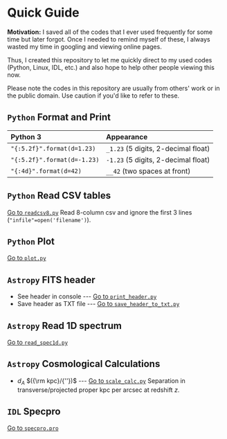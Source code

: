 # Quick Guide

**Motivation:** I saved all of the codes that I ever used frequently for some time but later forgot. Once I needed to remind myself of these, I always wasted my time in googling and viewing online pages. 

Thus, I created this repository to let me quickly direct to my used codes (Python, Linux, IDL, etc.) and also hope to help other people viewing this now. 

Please note the codes in this repository are usually from others' work or in the public domain. Use caution if you'd like to refer to these.

## `Python` Format and Print
| **Python 3**                 | Appearance                           |
|:---------------------------- |:------------------------------------ |
| `"{:5.2f}".format(d=1.23)`   | `_1.23` (5 digits, 2-decimal float)  |
| `"{:5.2f}".format(d=-1.23)`  | `-1.23` (5 digits, 2-decimal float)  |
| `"{:4d}".format(d=42)`       | `__42`  (two spaces at front)        |

## `Python` Read CSV tables
[Go to `readcsv8.py`](./readcsv8.py) Read 8-column csv and ignore the first 3 lines (`"infile"=open('filename')`).

## `Python` Plot
[Go to `plot.py`](./plot.py)

## `Astropy` FITS header
* See header in console --- [Go to `print_header.py`](./print_header.py)
* Save header as TXT file --- [Go to `save_header_to_txt.py`](./save_header_to_txt.py)

## `Astropy` Read 1D spectrum
[Go to `read_spec1d.py`](./read_spec1d.py)

## `Astropy` Cosmological Calculations
* $d_A$ $({\rm kpc}/{''})$ --- [Go to `scale_calc.py`](./scale_calc.py) Separation in transverse/projected proper kpc per arcsec at redshift $z$. 

## `IDL` Specpro
[Go to `specpro.pro`](./specpro.pro)


